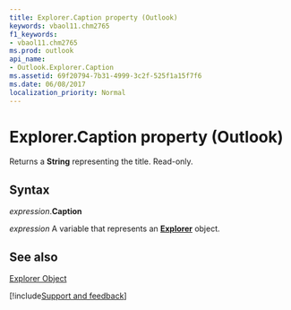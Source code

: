 ```yaml
---
title: Explorer.Caption property (Outlook)
keywords: vbaol11.chm2765
f1_keywords:
- vbaol11.chm2765
ms.prod: outlook
api_name:
- Outlook.Explorer.Caption
ms.assetid: 69f20794-7b31-4999-3c2f-525f1a15f7f6
ms.date: 06/08/2017
localization_priority: Normal
---
```



# Explorer.Caption property (Outlook)

Returns a **String** representing the title. Read-only.


## Syntax

_expression_.**Caption**

_expression_ A variable that represents an **[Explorer](Outlook.Explorer.md)** object.


## See also


[Explorer Object](Outlook.Explorer.md)

[!include[Support and feedback](~/includes/feedback-boilerplate.md)]